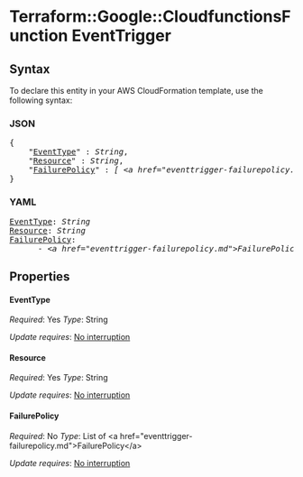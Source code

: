 # Terraform::Google::CloudfunctionsFunction EventTrigger

## Syntax

To declare this entity in your AWS CloudFormation template, use the following syntax:

### JSON

<pre>
{
    "<a href="#eventtype" title="EventType">EventType</a>" : <i>String</i>,
    "<a href="#resource" title="Resource">Resource</a>" : <i>String</i>,
    "<a href="#failurepolicy" title="FailurePolicy">FailurePolicy</a>" : <i>[ &lt;a href=&#34;eventtrigger-failurepolicy.md&#34;&gt;FailurePolicy&lt;/a&gt;, ... ]</i>
}
</pre>

### YAML

<pre>
<a href="#eventtype" title="EventType">EventType</a>: <i>String</i>
<a href="#resource" title="Resource">Resource</a>: <i>String</i>
<a href="#failurepolicy" title="FailurePolicy">FailurePolicy</a>: <i>
      - &lt;a href=&#34;eventtrigger-failurepolicy.md&#34;&gt;FailurePolicy&lt;/a&gt;</i>
</pre>

## Properties

#### EventType

_Required_: Yes
_Type_: String

_Update requires_: [No interruption](https://docs.aws.amazon.com/AWSCloudFormation/latest/UserGuide/using-cfn-updating-stacks-update-behaviors.html#update-no-interrupt)

#### Resource

_Required_: Yes
_Type_: String

_Update requires_: [No interruption](https://docs.aws.amazon.com/AWSCloudFormation/latest/UserGuide/using-cfn-updating-stacks-update-behaviors.html#update-no-interrupt)

#### FailurePolicy

_Required_: No
_Type_: List of &lt;a href=&#34;eventtrigger-failurepolicy.md&#34;&gt;FailurePolicy&lt;/a&gt;

_Update requires_: [No interruption](https://docs.aws.amazon.com/AWSCloudFormation/latest/UserGuide/using-cfn-updating-stacks-update-behaviors.html#update-no-interrupt)

